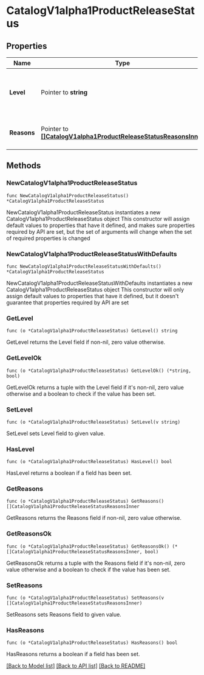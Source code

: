 # CatalogV1alpha1ProductReleaseStatus

## Properties

Name | Type | Description | Notes
------------ | ------------- | ------------- | -------------
**Level** | Pointer to **string** | The current status level, indicating progress towards consistency. | [optional] 
**Reasons** | Pointer to [**[]CatalogV1alpha1ProductReleaseStatusReasonsInner**](CatalogV1alpha1ProductReleaseStatusReasonsInner.md) | Reasons for the generated status. | [optional] 

## Methods

### NewCatalogV1alpha1ProductReleaseStatus

`func NewCatalogV1alpha1ProductReleaseStatus() *CatalogV1alpha1ProductReleaseStatus`

NewCatalogV1alpha1ProductReleaseStatus instantiates a new CatalogV1alpha1ProductReleaseStatus object
This constructor will assign default values to properties that have it defined,
and makes sure properties required by API are set, but the set of arguments
will change when the set of required properties is changed

### NewCatalogV1alpha1ProductReleaseStatusWithDefaults

`func NewCatalogV1alpha1ProductReleaseStatusWithDefaults() *CatalogV1alpha1ProductReleaseStatus`

NewCatalogV1alpha1ProductReleaseStatusWithDefaults instantiates a new CatalogV1alpha1ProductReleaseStatus object
This constructor will only assign default values to properties that have it defined,
but it doesn't guarantee that properties required by API are set

### GetLevel

`func (o *CatalogV1alpha1ProductReleaseStatus) GetLevel() string`

GetLevel returns the Level field if non-nil, zero value otherwise.

### GetLevelOk

`func (o *CatalogV1alpha1ProductReleaseStatus) GetLevelOk() (*string, bool)`

GetLevelOk returns a tuple with the Level field if it's non-nil, zero value otherwise
and a boolean to check if the value has been set.

### SetLevel

`func (o *CatalogV1alpha1ProductReleaseStatus) SetLevel(v string)`

SetLevel sets Level field to given value.

### HasLevel

`func (o *CatalogV1alpha1ProductReleaseStatus) HasLevel() bool`

HasLevel returns a boolean if a field has been set.

### GetReasons

`func (o *CatalogV1alpha1ProductReleaseStatus) GetReasons() []CatalogV1alpha1ProductReleaseStatusReasonsInner`

GetReasons returns the Reasons field if non-nil, zero value otherwise.

### GetReasonsOk

`func (o *CatalogV1alpha1ProductReleaseStatus) GetReasonsOk() (*[]CatalogV1alpha1ProductReleaseStatusReasonsInner, bool)`

GetReasonsOk returns a tuple with the Reasons field if it's non-nil, zero value otherwise
and a boolean to check if the value has been set.

### SetReasons

`func (o *CatalogV1alpha1ProductReleaseStatus) SetReasons(v []CatalogV1alpha1ProductReleaseStatusReasonsInner)`

SetReasons sets Reasons field to given value.

### HasReasons

`func (o *CatalogV1alpha1ProductReleaseStatus) HasReasons() bool`

HasReasons returns a boolean if a field has been set.


[[Back to Model list]](../README.md#documentation-for-models) [[Back to API list]](../README.md#documentation-for-api-endpoints) [[Back to README]](../README.md)


